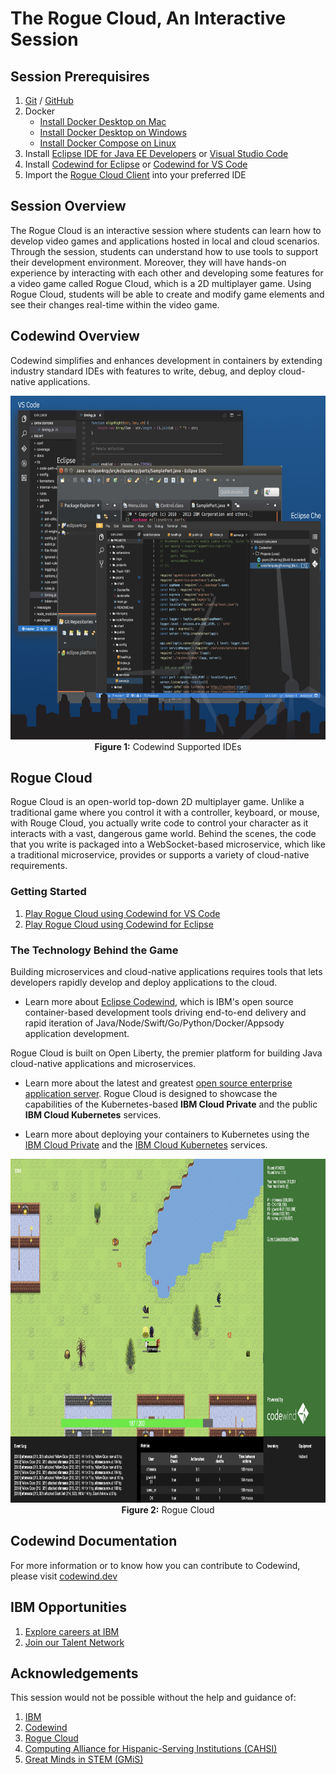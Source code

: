 # The Rogue Cloud, An Interactive Session #


## Session Prerequisires ##
1. [Git](https://git-scm.com/downloads) / [GitHub](http://github.com)
2. Docker
   * [Install Docker Desktop on Mac](https://docs.docker.com/docker-for-mac/install/)
   * [Install Docker Desktop on Windows](https://docs.docker.com/docker-for-windows/install/)
   * [Install Docker Compose on Linux](https://docs.docker.com/compose/install/) 
3. Install [Eclipse IDE for Java EE Developers](https://www.eclipse.org/downloads/packages/release/) or [Visual Studio Code](https://code.visualstudio.com/download)
4. Install [Codewind for Eclipse](https://github.com/sujeilyfonseca/rogue-cloud-interactive-session/blob/master/docs/codewind-eclipse-instructions.md) or [Codewind for VS Code](https://github.com/sujeilyfonseca/rogue-cloud-interactive-session/blob/master/docs/codewind-vscode-instructions.md)
5. Import the [Rogue Cloud Client](https://github.com/sujeilyfonseca/rogue-cloud-interactive-session#rogue-cloud) into your preferred IDE  


## Session Overview ##
The Rogue Cloud is an interactive session where students can learn how to develop video games and applications hosted in local and cloud scenarios. Through the session, students can understand how to use tools to support their development environment. Moreover, they will have hands-on experience by interacting with each other and developing some features for a video game called Rogue Cloud, which is a 2D multiplayer game. Using Rogue Cloud, students will be able to create and modify game elements and see their changes real-time within the video game.


## Codewind Overview ##
Codewind simplifies and enhances development in containers by extending industry standard IDEs with features to write, debug, and deploy cloud-native applications.

<p align="center"><img height="550" width="700" src="https://github.com/sujeilyfonseca/rogue-cloud-interactive-session/blob/master/images/codewind-supported-platforms.png"></br><b>Figure 1:</b> Codewind Supported IDEs</p>


## Rogue Cloud ##
Rogue Cloud is an open-world top-down 2D multiplayer game. Unlike a traditional game where you control it with a controller, keyboard, or mouse, with Rouge Cloud, you actually write code to control your character as it interacts with a vast, dangerous game world. Behind the scenes, the code that you write is packaged into a WebSocket-based microservice, which like a traditional microservice, provides or supports a variety of cloud-native requirements.


### Getting Started ###
1. [Play Rogue Cloud using Codewind for VS Code](https://github.com/sujeilyfonseca/rogue-cloud-interactive-session/blob/master/docs/developing-vscode-codewind.md)
2. [Play Rogue Cloud using Codewind for Eclipse](https://github.com/sujeilyfonseca/rogue-cloud-interactive-session/blob/master/docs/developing-eclipse-codewind.md)


### The Technology Behind the Game ###
Building microservices and cloud-native applications requires tools that lets developers rapidly develop and deploy applications to the cloud.

* Learn more about [Eclipse Codewind](https://www.eclipse.org/codewind/), which is IBM's open source container-based development tools driving end-to-end delivery and rapid iteration of Java/Node/Swift/Go/Python/Docker/Appsody application development.

Rogue Cloud is built on Open Liberty, the premier platform for building Java cloud-native applications and microservices.

* Learn more about the latest and greatest [open source enterprise application server](https://openliberty.io).
Rogue Cloud is designed to showcase the capabilities of the Kubernetes-based **IBM Cloud Private** and the public **IBM Cloud Kubernetes** services.

* Learn more about deploying your containers to Kubernetes using the [IBM Cloud Private](https://www.ibm.com/cloud/private) and the [IBM Cloud Kubernetes](https://www.ibm.com/cloud/container-service) services.

<p align="center"><img height="550" width="850" src="https://github.com/sujeilyfonseca/rogue-cloud-interactive-session/blob/master/images/rogue-cloud-client-codewind.png"></br><b>Figure 2:</b> Rogue Cloud</p>


## Codewind Documentation ##
For more information or to know how you can contribute to Codewind, please visit [codewind.dev](https://www.eclipse.org/codewind/gettingstarted.html)


## IBM Opportunities ##
1. [Explore careers at IBM](https://careers.ibm.com)
2. [Join our Talent Network](https://www.applytracking.com/optin.aspx?c=gLO3OFtwdyqJJyUrXdmEg3BCRNgaQznN)


## Acknowledgements ##
This session would not be possible without the help and guidance of:
1. [IBM](https://www.ibm.com/us-en)
2. [Codewind](https://www.eclipse.org/codewind/gettingstarted.html) 
3. [Rogue Cloud](https://github.com/sujeilyfonseca/rogue-cloud)
4. [Computing Alliance for Hispanic-Serving Institutions (CAHSI)](http://cahsi.cs.utep.edu)
5. [Great Minds in STEM (GMiS)](http://www.greatmindsinstem.org)  

